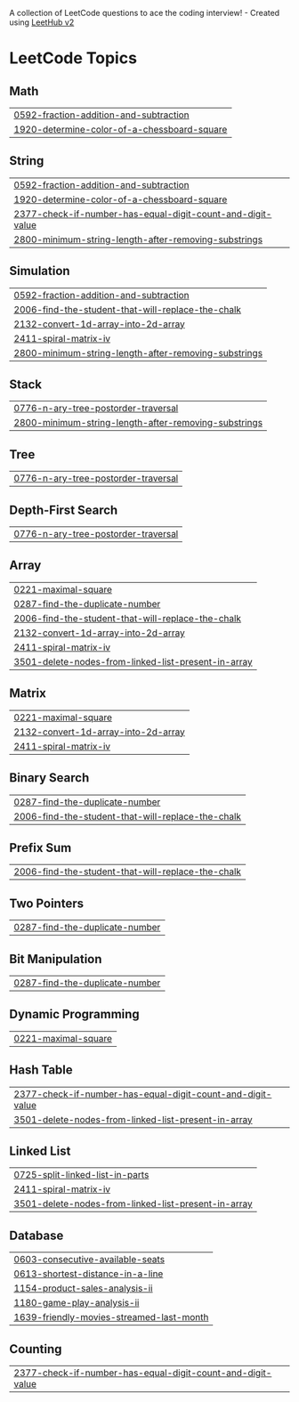 A collection of LeetCode questions to ace the coding interview! - Created using [LeetHub v2](https://github.com/arunbhardwaj/LeetHub-2.0)
<!---LeetCode Topics Start-->
# LeetCode Topics
## Math
|  |
| ------- |
| [0592-fraction-addition-and-subtraction](https://github.com/hritik-h/Leetcode/tree/master/0592-fraction-addition-and-subtraction) |
| [1920-determine-color-of-a-chessboard-square](https://github.com/hritik-h/Leetcode/tree/master/1920-determine-color-of-a-chessboard-square) |
## String
|  |
| ------- |
| [0592-fraction-addition-and-subtraction](https://github.com/hritik-h/Leetcode/tree/master/0592-fraction-addition-and-subtraction) |
| [1920-determine-color-of-a-chessboard-square](https://github.com/hritik-h/Leetcode/tree/master/1920-determine-color-of-a-chessboard-square) |
| [2377-check-if-number-has-equal-digit-count-and-digit-value](https://github.com/hritik-h/Leetcode/tree/master/2377-check-if-number-has-equal-digit-count-and-digit-value) |
| [2800-minimum-string-length-after-removing-substrings](https://github.com/hritik-h/Leetcode/tree/master/2800-minimum-string-length-after-removing-substrings) |
## Simulation
|  |
| ------- |
| [0592-fraction-addition-and-subtraction](https://github.com/hritik-h/Leetcode/tree/master/0592-fraction-addition-and-subtraction) |
| [2006-find-the-student-that-will-replace-the-chalk](https://github.com/hritik-h/Leetcode/tree/master/2006-find-the-student-that-will-replace-the-chalk) |
| [2132-convert-1d-array-into-2d-array](https://github.com/hritik-h/Leetcode/tree/master/2132-convert-1d-array-into-2d-array) |
| [2411-spiral-matrix-iv](https://github.com/hritik-h/Leetcode/tree/master/2411-spiral-matrix-iv) |
| [2800-minimum-string-length-after-removing-substrings](https://github.com/hritik-h/Leetcode/tree/master/2800-minimum-string-length-after-removing-substrings) |
## Stack
|  |
| ------- |
| [0776-n-ary-tree-postorder-traversal](https://github.com/hritik-h/Leetcode/tree/master/0776-n-ary-tree-postorder-traversal) |
| [2800-minimum-string-length-after-removing-substrings](https://github.com/hritik-h/Leetcode/tree/master/2800-minimum-string-length-after-removing-substrings) |
## Tree
|  |
| ------- |
| [0776-n-ary-tree-postorder-traversal](https://github.com/hritik-h/Leetcode/tree/master/0776-n-ary-tree-postorder-traversal) |
## Depth-First Search
|  |
| ------- |
| [0776-n-ary-tree-postorder-traversal](https://github.com/hritik-h/Leetcode/tree/master/0776-n-ary-tree-postorder-traversal) |
## Array
|  |
| ------- |
| [0221-maximal-square](https://github.com/hritik-h/Leetcode/tree/master/0221-maximal-square) |
| [0287-find-the-duplicate-number](https://github.com/hritik-h/Leetcode/tree/master/0287-find-the-duplicate-number) |
| [2006-find-the-student-that-will-replace-the-chalk](https://github.com/hritik-h/Leetcode/tree/master/2006-find-the-student-that-will-replace-the-chalk) |
| [2132-convert-1d-array-into-2d-array](https://github.com/hritik-h/Leetcode/tree/master/2132-convert-1d-array-into-2d-array) |
| [2411-spiral-matrix-iv](https://github.com/hritik-h/Leetcode/tree/master/2411-spiral-matrix-iv) |
| [3501-delete-nodes-from-linked-list-present-in-array](https://github.com/hritik-h/Leetcode/tree/master/3501-delete-nodes-from-linked-list-present-in-array) |
## Matrix
|  |
| ------- |
| [0221-maximal-square](https://github.com/hritik-h/Leetcode/tree/master/0221-maximal-square) |
| [2132-convert-1d-array-into-2d-array](https://github.com/hritik-h/Leetcode/tree/master/2132-convert-1d-array-into-2d-array) |
| [2411-spiral-matrix-iv](https://github.com/hritik-h/Leetcode/tree/master/2411-spiral-matrix-iv) |
## Binary Search
|  |
| ------- |
| [0287-find-the-duplicate-number](https://github.com/hritik-h/Leetcode/tree/master/0287-find-the-duplicate-number) |
| [2006-find-the-student-that-will-replace-the-chalk](https://github.com/hritik-h/Leetcode/tree/master/2006-find-the-student-that-will-replace-the-chalk) |
## Prefix Sum
|  |
| ------- |
| [2006-find-the-student-that-will-replace-the-chalk](https://github.com/hritik-h/Leetcode/tree/master/2006-find-the-student-that-will-replace-the-chalk) |
## Two Pointers
|  |
| ------- |
| [0287-find-the-duplicate-number](https://github.com/hritik-h/Leetcode/tree/master/0287-find-the-duplicate-number) |
## Bit Manipulation
|  |
| ------- |
| [0287-find-the-duplicate-number](https://github.com/hritik-h/Leetcode/tree/master/0287-find-the-duplicate-number) |
## Dynamic Programming
|  |
| ------- |
| [0221-maximal-square](https://github.com/hritik-h/Leetcode/tree/master/0221-maximal-square) |
## Hash Table
|  |
| ------- |
| [2377-check-if-number-has-equal-digit-count-and-digit-value](https://github.com/hritik-h/Leetcode/tree/master/2377-check-if-number-has-equal-digit-count-and-digit-value) |
| [3501-delete-nodes-from-linked-list-present-in-array](https://github.com/hritik-h/Leetcode/tree/master/3501-delete-nodes-from-linked-list-present-in-array) |
## Linked List
|  |
| ------- |
| [0725-split-linked-list-in-parts](https://github.com/hritik-h/Leetcode/tree/master/0725-split-linked-list-in-parts) |
| [2411-spiral-matrix-iv](https://github.com/hritik-h/Leetcode/tree/master/2411-spiral-matrix-iv) |
| [3501-delete-nodes-from-linked-list-present-in-array](https://github.com/hritik-h/Leetcode/tree/master/3501-delete-nodes-from-linked-list-present-in-array) |
## Database
|  |
| ------- |
| [0603-consecutive-available-seats](https://github.com/hritik-h/Leetcode/tree/master/0603-consecutive-available-seats) |
| [0613-shortest-distance-in-a-line](https://github.com/hritik-h/Leetcode/tree/master/0613-shortest-distance-in-a-line) |
| [1154-product-sales-analysis-ii](https://github.com/hritik-h/Leetcode/tree/master/1154-product-sales-analysis-ii) |
| [1180-game-play-analysis-ii](https://github.com/hritik-h/Leetcode/tree/master/1180-game-play-analysis-ii) |
| [1639-friendly-movies-streamed-last-month](https://github.com/hritik-h/Leetcode/tree/master/1639-friendly-movies-streamed-last-month) |
## Counting
|  |
| ------- |
| [2377-check-if-number-has-equal-digit-count-and-digit-value](https://github.com/hritik-h/Leetcode/tree/master/2377-check-if-number-has-equal-digit-count-and-digit-value) |
<!---LeetCode Topics End-->
